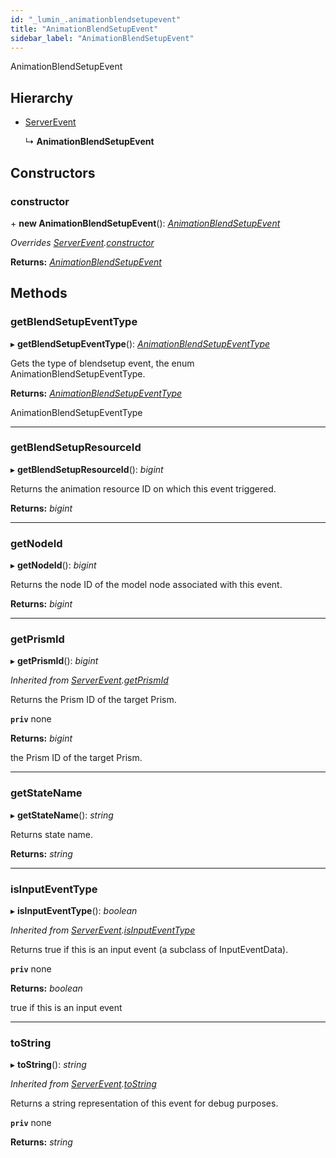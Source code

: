 ```yaml
---
id: "_lumin_.animationblendsetupevent"
title: "AnimationBlendSetupEvent"
sidebar_label: "AnimationBlendSetupEvent"
---
```


AnimationBlendSetupEvent

## Hierarchy

* [ServerEvent](_lumin_.serverevent.md)

  ↳ **AnimationBlendSetupEvent**

## Constructors

###  constructor

\+ **new AnimationBlendSetupEvent**(): *[AnimationBlendSetupEvent](_lumin_.animationblendsetupevent.md)*

*Overrides [ServerEvent](_lumin_.serverevent.md).[constructor](_lumin_.serverevent.md#constructor)*

**Returns:** *[AnimationBlendSetupEvent](_lumin_.animationblendsetupevent.md)*

## Methods

###  getBlendSetupEventType

▸ **getBlendSetupEventType**(): *[AnimationBlendSetupEventType](../enums/_lumin_.animationblendsetupeventtype.md)*

Gets the type of blendsetup event, the enum AnimationBlendSetupEventType.

**Returns:** *[AnimationBlendSetupEventType](../enums/_lumin_.animationblendsetupeventtype.md)*

AnimationBlendSetupEventType

___

###  getBlendSetupResourceId

▸ **getBlendSetupResourceId**(): *bigint*

Returns the animation resource ID on which this event triggered.

**Returns:** *bigint*

___

###  getNodeId

▸ **getNodeId**(): *bigint*

Returns the node ID of the model node associated with this event.

**Returns:** *bigint*

___

###  getPrismId

▸ **getPrismId**(): *bigint*

*Inherited from [ServerEvent](_lumin_.serverevent.md).[getPrismId](_lumin_.serverevent.md#getprismid)*

Returns the Prism ID of the target Prism.

**`priv`** none

**Returns:** *bigint*

the Prism ID of the target Prism.

___

###  getStateName

▸ **getStateName**(): *string*

Returns state name.

**Returns:** *string*

___

###  isInputEventType

▸ **isInputEventType**(): *boolean*

*Inherited from [ServerEvent](_lumin_.serverevent.md).[isInputEventType](_lumin_.serverevent.md#isinputeventtype)*

Returns true if this is an input event (a subclass of InputEventData).

**`priv`** none

**Returns:** *boolean*

true if this is an input event

___

###  toString

▸ **toString**(): *string*

*Inherited from [ServerEvent](_lumin_.serverevent.md).[toString](_lumin_.serverevent.md#tostring)*

Returns a string representation of this event for debug purposes.

**`priv`** none

**Returns:** *string*

